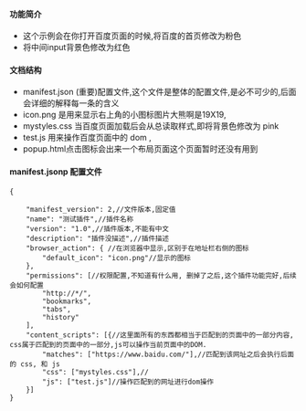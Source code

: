 #### 功能简介
- 这个示例会在你打开百度页面的时候,将百度的首页修改为粉色
- 将中间input背景色修改为红色
#### 文档结构
- manifest.json (重要)配置文件,这个文件是整体的配置文件,是必不可少的,后面会详细的解释每一条的含义
- icon.png 是用来显示右上角的小图标图片大熊啊是19X19,
- mystyles.css 当百度页面加载后会从总读取样式,即将背景色修改为 pink
- test.js 用来操作百度页面中的 dom ,
- popup.html点击图标会出来一个布局页面这个页面暂时还没有用到
#### manifest.jsonp 配置文件
```
{  

    "manifest_version": 2,//文件版本,固定值
    "name": "测试插件",//插件名称
    "version": "1.0",//插件版本,不能有中文
    "description": "插件没描述",//插件描述
    "browser_action": { //在浏览器中显示,区别于在地址栏右侧的图标
        "default_icon": "icon.png"//显示的图标
    },
    "permissions": [//权限配置,不知道有什么用, 删掉了之后,这个插件功能完好,后续会如何配置
        "http://*/",
        "bookmarks",
        "tabs",
        "history"
    ],
    "content_scripts": [{//这里面所有的东西都相当于匹配到的页面中的一部分内容, css属于匹配到的页面中的一部分,js可以操作当前页面中的DOM.
        "matches": ["https://www.baidu.com/"],//匹配到该网址之后会执行后面的 css, 和 js
        "css": ["mystyles.css"],//
        "js": ["test.js"]//操作匹配到的网址进行dom操作
    }]
}
```


